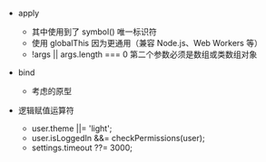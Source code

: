 - apply

  - 其中使用到了 symbol() 唯一标识符
  - 使用 globalThis 因为更通用（兼容 Node.js、Web Workers 等）
  - !args || args.length === 0 第二个参数必须是数组或类数组对象

- bind

  - 考虑的原型

- 逻辑赋值运算符

  - user.theme ||= 'light';
  - user.isLoggedIn &&= checkPermissions(user);
  - settings.timeout ??= 3000;
